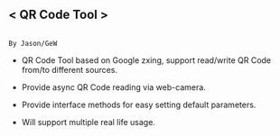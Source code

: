 ## < QR Code Tool >


                                                                    				    By Jason/GeW
                                      
                                                                    				    
*  QR Code Tool based on Google zxing, support read/write QR Code from/to different sources.

*  Provide async QR Code reading via web-camera.

*  Provide interface methods for easy setting default parameters.

*  Will support multiple real life usage.